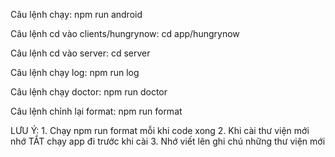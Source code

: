 Câu lệnh chạy: npm run android

Câu lệnh cd vào clients/hungrynow: cd app/hungrynow

Câu lệnh cd vào server: cd server

Câu lệnh chạy log: npm run log

Câu lệnh chạy doctor: npm run doctor

Câu lệnh chỉnh lại format: npm run format

LƯU Ý: 1. Chạy npm run format mỗi khi code xong 2. Khi cài thư viện mới nhớ TẮT chạy app đi trước khi cài 3. Nhớ viết lên ghi chú những thư viện mới
